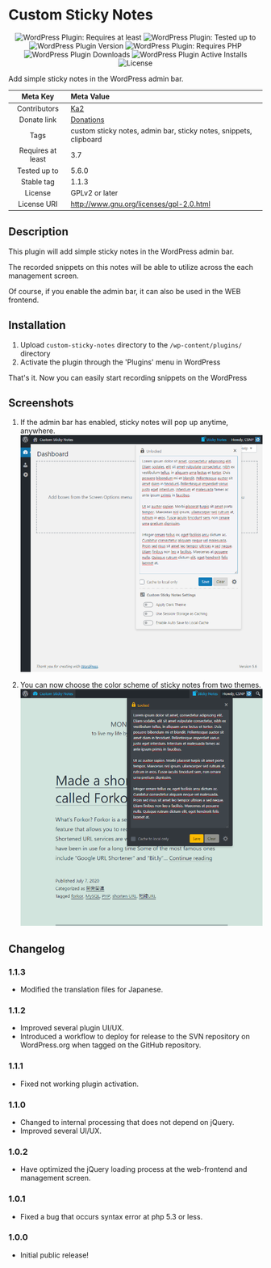 Custom Sticky Notes
===

<p align="center">
  <img alt="WordPress Plugin: Requires at least" src="https://img.shields.io/wordpress/plugin/wp-version/custom-sticky-notes?style=flat-square">
  <img alt="WordPress Plugin: Tested up to" src="https://img.shields.io/wordpress/plugin/tested/custom-sticky-notes?style=flat-square">
  <img alt="WordPress Plugin Version" src="https://img.shields.io/wordpress/plugin/v/custom-sticky-notes?style=flat-square">
  <img alt="WordPress Plugin: Requires PHP" src="https://img.shields.io/wordpress/plugin/required-php/custom-sticky-notes?style=flat-square">
  <img alt="WordPress Plugin Downloads" src="https://img.shields.io/wordpress/plugin/dt/custom-sticky-notes?style=flat-square">
  <img alt="WordPress Plugin Active Installs" src="https://img.shields.io/wordpress/plugin/installs/custom-sticky-notes?style=flat-square">
  <img alt="License" src="https://img.shields.io/badge/license-GPL%20(%3E%3D2)-blue?style=flat-square">
</p>

Add simple sticky notes in the WordPress admin bar.

| Meta Key | Meta Value |
|:-----------:|:----|
| Contributors | [Ka2](https://ka2.org) |
| Donate link | [Donations](https://github.com/sponsors/ka215) |
| Tags | custom sticky notes, admin bar, sticky notes, snippets, clipboard |
| Requires at least| 3.7 |
| Tested up to | 5.6.0 |
| Stable tag | 1.1.3 |
| License | GPLv2 or later |
| License URI | http://www.gnu.org/licenses/gpl-2.0.html |

## Description

This plugin will add simple sticky notes in the WordPress admin bar.

The recorded snippets on this notes will be able to utilize across the each management screen.

Of course, if you enable the admin bar, it can also be used in the WEB frontend.

## Installation 

1. Upload `custom-sticky-notes` directory to the `/wp-content/plugins/` directory
2. Activate the plugin through the 'Plugins' menu in WordPress

That's it. Now you can easily start recording snippets on the WordPress

## Screenshots 

1. If the admin bar has enabled, sticky notes will pop up anytime, anywhere.
![screenshot](https://raw.githubusercontent.com/ka215/custom-sticky-notes/master/.wordpress-org/screenshot-1.png)

2. You can now choose the color scheme of sticky notes from two themes.
![screenshot](https://raw.githubusercontent.com/ka215/custom-sticky-notes/master/.wordpress-org/screenshot-2.png)

## Changelog 

### 1.1.3

* Modified the translation files for Japanese.

### 1.1.2

* Improved several plugin UI/UX.
* Introduced a workflow to deploy for release to the SVN repository on WordPress.org when tagged on the GitHub repository.

### 1.1.1

* Fixed not working plugin activation.

### 1.1.0

* Changed to internal processing that does not depend on jQuery.
* Improved several UI/UX.

### 1.0.2

* Have optimized the jQuery loading process at the web-frontend and management screen.

### 1.0.1

* Fixed a bug that occurs syntax error at php 5.3 or less.

### 1.0.0

* Initial public release!

